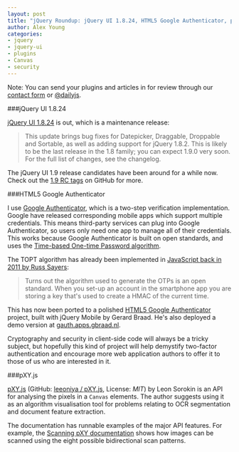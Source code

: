 ```yaml
---
layout: post
title: "jQuery Roundup: jQuery UI 1.8.24, HTML5 Google Authenticator, pXY.js"
author: Alex Young
categories:
- jquery
- jquery-ui
- plugins
- Canvas
- security
---
```


<div class="intro">
Note: You can send your plugins and articles in for review through our <a href="/contact.html">contact form</a> or <a href="http://twitter.com/dailyjs">@dailyjs</a>.
</div>

###jQuery UI 1.8.24

[jQuery UI 1.8.24](http://blog.jqueryui.com/2012/09/jquery-ui-1-8-24/) is out, which is a maintenance release:

> This update brings bug fixes for Datepicker, Draggable, Droppable and Sortable, as well as adding support for jQuery 1.8.2. This is likely to be the last release in the 1.8 family; you can expect 1.9.0 very soon. For the full list of changes, see the changelog.

The jQuery UI 1.9 release candidates have been around for a while now.  Check out the [1.9 RC tags](https://github.com/jquery/jquery-ui/tree/1.9.0-rc.1) on GitHub for more.

###HTML5 Google Authenticator

I use [Google Authenticator](http://support.google.com/a/bin/answer.py?hl=en&hlrm=en&answer=1037451), which is a two-step verification implementation.  Google have released corresponding mobile apps which support multiple credentials.  This means third-party services can plug into Google Authenticator, so users only need one app to manage all of their credentials.  This works because Google Authenticator is built on open standards, and uses the [Time-based One-time Password algorithm](http://tools.ietf.org/id/draft-mraihi-totp-timebased-06.html).

The TOPT algorithm has already been implemented in [JavaScript back in 2011 by Russ Sayers](http://blog.tinisles.com/2011/10/google-authenticator-one-time-password-algorithm-in-javascript/):

> Turns out the algorithm used to generate the OTPs is an open standard. When you set-up an account in the smartphone app you are storing a key that's used to create a HMAC of the current time.

This has now been ported to a polished [HTML5 Google Authenticator](https://github.com/gbraad/html5-google-authenticator) project, built with jQuery Mobile by Gerard Braad.  He's also deployed a demo version at [gauth.apps.gbraad.nl](http://gauth.apps.gbraad.nl/).

Cryptography and security in client-side code will always be a tricky subject, but hopefully this kind of project will help demystify two-factor authentication and encourage more web application authors to offer it to those of us who are interested in it.

###pXY.js

[pXY.js](http://o-0.me/pXY/) (GitHub: [leeoniya / pXY.js](https://github.com/leeoniya/pXY.js), License: _MIT_) by Leon Sorokin is an API for analysing the pixels in a `Canvas` elements.  The author suggests using it as an algorithm visualisation tool for problems relating to OCR segmentation and document feature extraction.

The documentation has runnable examples of the major API features.  For example, the [Scanning pXY documentation](http://o-0.me/pXY/#scanning) shows how images can be scanned using the eight possible bidirectional scan patterns.
